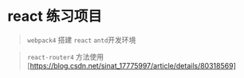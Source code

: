 # react 练习项目
> `webpack4` 搭建 `react` `antd`开发环境

> `react-router4` 方法使用 [https://blog.csdn.net/sinat_17775997/article/details/80318569]

>
